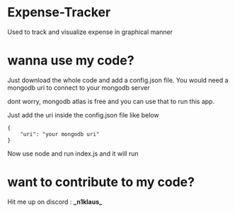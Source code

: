 # Expense-Tracker
 Used to track and visualize expense in graphical manner


# wanna use my code?
Just download the whole code and add a config.json file. You would need a mongodb uri to connect to your mongodb server

dont worry, mongodb atlas is free and you can use that to run this app.

Just add the uri inside the config.json file like below

```
{
    "uri": "your mongodb uri"
}
```

Now use node and run index.js and it will run

# want to contribute to my code?
Hit me up on discord  : **_n1klaus\_**
